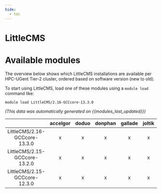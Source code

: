 ```yaml
---
hide:
  - toc
---
```


LittleCMS
=========

# Available modules


The overview below shows which LittleCMS installations are available per HPC-UGent Tier-2 cluster, ordered based on software version (new to old).

To start using LittleCMS, load one of these modules using a `module load` command like:

```shell
module load LittleCMS/2.16-GCCcore-13.3.0
```

*(This data was automatically generated on {{modules_last_updated}})*  

| |accelgor|doduo|donphan|gallade|joltik|shinx|
| :---: | :---: | :---: | :---: | :---: | :---: | :---: |
|LittleCMS/2.16-GCCcore-13.3.0|x|x|x|x|x|x|
|LittleCMS/2.15-GCCcore-13.2.0|x|x|x|x|x|x|
|LittleCMS/2.15-GCCcore-12.3.0|x|x|x|x|x|x|
